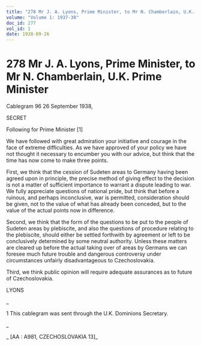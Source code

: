 ```yaml
---
title: "278 Mr J. A. Lyons, Prime Minister, to Mr N. Chamberlain, U.K. Prime Minister"
volume: "Volume 1: 1937-38"
doc_id: 277
vol_id: 1
date: 1938-09-26
---
```


# 278 Mr J. A. Lyons, Prime Minister, to Mr N. Chamberlain, U.K. Prime Minister

Cablegram 96 26 September 1938,

SECRET

Following for Prime Minister [1]

We have followed with great admiration your initiative and courage in the face of extreme difficulties. As we have approved of your policy we have not thought it necessary to encumber you with our advice, but think that the time has now come to make three points.

First, we think that the cession of Sudeten areas to Germany having been agreed upon in principle, the precise method of giving effect to the decision is not a matter of sufficient importance to warrant a dispute leading to war. We fully appreciate questions of national pride, but think that before a ruinous, and perhaps inconclusive, war is permitted, consideration should be given, not to the value of what has already been conceded, but to the value of the actual points now in difference.

Second, we think that the form of the questions to be put to the people of Sudeten areas by plebiscite, and also the questions of procedure relating to the plebiscite, should either be settled forthwith by agreement or left to be conclusively determined by some neutral authority. Unless these matters are cleared up before the actual taking over of areas by Germans we can foresee much future trouble and dangerous controversy under circumstances unfairly disadvantageous to Czechoslovakia.

Third, we think public opinion will require adequate assurances as to future of Czechoslovakia.

LYONS

_

1 This cablegram was sent through the U.K. Dominions Secretary.

_

_ [AA : A981, CZECHOSLOVAKIA 13]_
